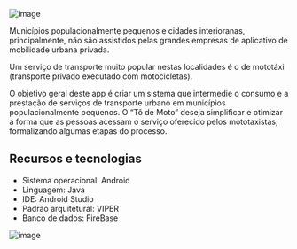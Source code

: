 ![image](https://user-images.githubusercontent.com/91128390/235213016-649b3d35-d2ac-4de4-8873-ecd348e4305a.png)

Municípios populacionalmente pequenos e cidades interioranas, principalmente, não são assistidos pelas grandes empresas de aplicativo de mobilidade urbana privada.

Um serviço de transporte muito popular nestas localidades é o de mototáxi (transporte privado executado com motocicletas).

O objetivo geral deste app é criar um sistema que intermedie o consumo e a prestação de serviços de transporte urbano em municípios populacionalmente pequenos. O “Tô de Moto” deseja simplificar e otimizar a forma que as pessoas acessam o serviço oferecido pelos mototaxistas, formalizando algumas etapas do processo.

## Recursos e tecnologias 
- Sistema operacional: Android
- Linguagem: Java
- IDE: Android Studio
- Padrão arquitetural: VIPER
- Banco de dados: FireBase

![image](https://user-images.githubusercontent.com/91128390/235214971-03c9b271-3e9f-4e36-89e8-d195466df412.png)
